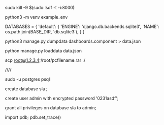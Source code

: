 sudo kill -9 $(sudo lsof -t -i:8000)



python3 -m venv example_env




DATABASES = {
    'default': {
        'ENGINE': 'django.db.backends.sqlite3',
        'NAME': os.path.join(BASE_DIR, 'db.sqlite3'),
    }
}



python3 manage.py dumpdata dashboards.component > data.json

python manage.py loaddata data.json

scp root@1.2.3.4:/root/pcfilename.rar ./


////

sudo -u postgres psql

create database sla ;

create user admin with encrypted password '0231asdf';

grant all privileges on database sla to admin;

import pdb; pdb.set_trace()
